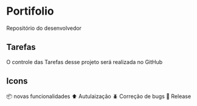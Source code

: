 # Portifolio
Repositório do desenvolvedor

## Tarefas
O controle das Tarefas desse projeto será realizada no GitHub

## Icons

:package: novas funcionalidades
:arrow_up: Autulaização
:beetle: Correção de bugs
:checkered_flag: Release